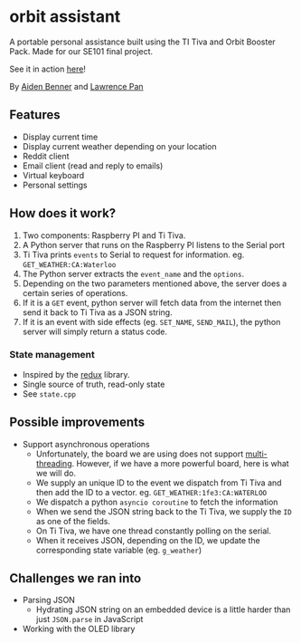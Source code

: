 # orbit assistant
A portable personal assistance built using the TI Tiva and Orbit Booster Pack. Made for our SE101 final project.  

See it in action [here](https://vimeo.com/200760711)! 


By [Aiden Benner](http://abenner.me) and [Lawrence Pan](http://lpan.io)

## Features
* Display current time
* Display current weather depending on your location
* Reddit client
* Email client (read and reply to emails)
* Virtual keyboard
* Personal settings

## How does it work?
1. Two components: Raspberry PI and Ti Tiva.
2. A Python server that runs on the Raspberry PI listens to the Serial port
3. Ti Tiva prints `events` to Serial to request for information. eg. `GET_WEATHER:CA:Waterloo`
4. The Python server extracts the `event_name` and the `options`.
5. Depending on the two parameters mentioned above, the server does a certain series of operations.
6. If it is a `GET` event, python server will fetch data from the internet then send it back to Ti Tiva as a JSON string.
7. If it is an event with side effects (eg. `SET_NAME`, `SEND_MAIL`), the python server will simply return a status code.

### State management
* Inspired by the [redux](http://redux.js.org/) library.
* Single source of truth, read-only state
* See `state.cpp`

## Possible improvements
* Support asynchronous operations
  - Unfortunately, the board we are using does not support [multi-threading](http://energia.nu/guide/multitasking/). However, if we have a more powerful board, here is what we will do.
  - We supply an unique ID to the event we dispatch from Ti Tiva and then add the ID to a vector. eg. `GET_WEATHER:1fe3:CA:WATERLOO`
  - We dispatch a python `asyncio coroutine` to fetch the information
  - When we send the JSON string back to the Ti Tiva, we supply the `ID` as one of the fields.
  - On Ti Tiva, we have one thread constantly polling on the serial.
  - When it receives JSON, depending on the ID, we update the corresponding state variable (eg. `g_weather`)

## Challenges we ran into
* Parsing JSON
  - Hydrating JSON string on an embedded device is a little harder than just `JSON.parse` in JavaScript
* Working with the OLED library
